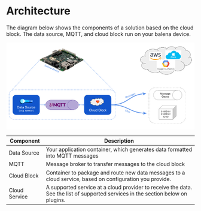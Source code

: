 # Architecture

The diagram below shows the components of a solution based on the cloud block. The data source, MQTT, and cloud block run on your balena device.

![Architecture](docs/images/architecture.png)

|  Component   | Description                                                                                  |
|--------------|----------------------------------------------------------------------------------------------|
| Data Source  | Your application container, which generates data formatted into MQTT messages                |
| MQTT         | Message broker to transfer messages to the cloud block                                       |
| Cloud Block  | Container to package and route new data messages to a cloud service, based on configuration you provide.|
| Cloud Service| A supported service at a cloud provider to receive the data. See the list of supported services in the section below on plugins.                                  |
